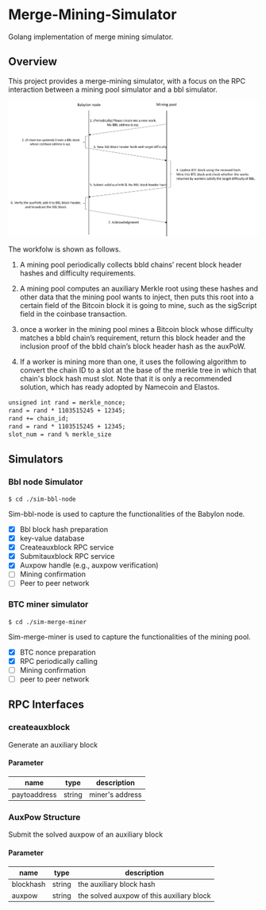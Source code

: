 # Merge-Mining-Simulator


Golang implementation of merge mining simulator.

## Overview
This project provides a merge-mining simulator, with a focus on the RPC interaction between a mining pool simulator and a bbl simulator. 

![avatar](mining.png)

The workfolw is shown as follows.

1.	A mining pool periodically collects bbld chains’ recent block header hashes and difficulty requirements.
2.	A mining pool computes an auxiliary Merkle root using these hashes and other data that the mining pool wants to inject, then puts this root into a certain field of the Bitcoin block it is going to mine, such as the sigScript field in the coinbase transaction. 

3.	once a worker in the mining pool mines a Bitcoin block whose difficulty matches a bbld chain’s requirement, return this block header and the inclusion proof of the bbld chain’s block header hash as the auxPoW.

4.	If a worker is mining more than one, it uses the following algorithm to convert the chain ID to a slot at the base of the merkle tree in which that chain's block hash must slot. Note that it is only a recommended solution, which has ready adopted by Namecoin and Elastos.

```
unsigned int rand = merkle_nonce;
rand = rand * 1103515245 + 12345;
rand += chain_id;
rand = rand * 1103515245 + 12345;
slot_num = rand % merkle_size
```

## Simulators

### Bbl node Simulator

```
$ cd ./sim-bbl-node
```

Sim-bbl-node is used to capture the functionalities of the Babylon node.

- [x] Bbl block hash preparation
- [x] key-value database
- [x] Createauxblock RPC service
- [x] Submitauxblock RPC service
- [x] Auxpow handle (e.g., auxpow verification)
- [ ] Mining confirmation 
- [ ] Peer to peer network

### BTC miner simulator

```
$ cd ./sim-merge-miner
```

Sim-merge-miner is used to capture the functionalities of the mining pool.

- [x] BTC nonce preparation
- [x] RPC periodically calling
- [ ] Mining confirmation 
- [ ] peer to peer network

## RPC Interfaces

### createauxblock

Generate an auxiliary block

#### Parameter 

| name         | type   | description     |
| ------------ | ------ | --------------- |
| paytoaddress | string | miner's address |


### AuxPow Structure

Submit the solved auxpow of an auxiliary block

#### Parameter 

| name      | type   | description                               |
| --------- | ------ | ----------------------------------------- |
| blockhash | string | the auxiliary block hash                  |
| auxpow    | string | the solved auxpow of this auxiliary block |
